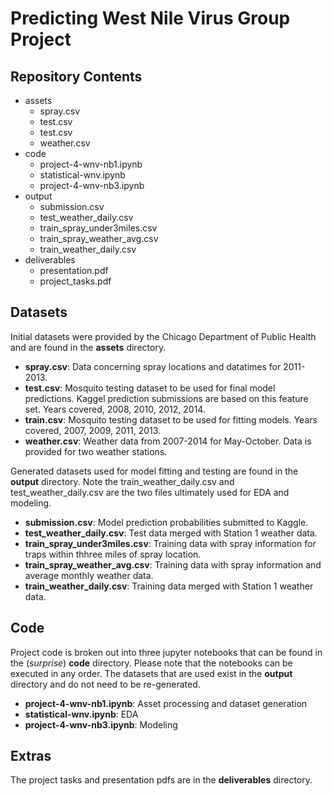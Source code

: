 # Predicting West Nile Virus Group Project



## Repository Contents

* assets
  * spray.csv
  * test.csv
  * test.csv
  * weather.csv
* code
  * project-4-wnv-nb1.ipynb
  * statistical-wnv.ipynb
  * project-4-wnv-nb3.ipynb
* output
  * submission.csv
  * test_weather_daily.csv
  * train_spray_under3miles.csv
  * train_spray_weather_avg.csv
  * train_weather_daily.csv
* deliverables
  * presentation.pdf
  * project_tasks.pdf

## Datasets

Initial datasets were provided by the Chicago Department of Public Health and are found in the **assets** directory.

* **spray.csv**: Data concerning spray locations and datatimes for 2011-2013.
* **test.csv**: Mosquito testing dataset to be used for final model predictions.  Kaggel prediction submissions are based on this feature set.  Years covered, 2008, 2010, 2012, 2014.
* **train.csv**: Mosquito testing dataset to be used for fitting models. Years covered, 2007, 2009, 2011, 2013.
* **weather.csv**:  Weather data from 2007-2014 for May-October. Data is provided for two weather stations.

Generated datasets used for model fitting and testing are found in the **output** directory.  Note the train_weather_daily.csv and test_weather_daily.csv are the two files ultimately used for EDA and modeling. 

* **submission.csv**: Model prediction probabilities submitted to Kaggle.
* **test_weather_daily.csv**: Test data merged with Station 1 weather data.
* **train_spray_under3miles.csv**: Training data with spray information for traps within thhree miles of spray location.
* **train_spray_weather_avg.csv**: Training data with spray information and average monthly weather data.
* **train_weather_daily.csv**: Training data merged with Station 1 weather data.


##  Code

Project code is broken out into three jupyter notebooks that can be found in the (_surprise_) **code** directory.  Please note that the notebooks can be executed in any order.  The datasets that are used exist in the **output** directory and do not need to be re-generated.

* **project-4-wnv-nb1.ipynb**: Asset processing and dataset generation
* **statistical-wnv.ipynb**: EDA
* **project-4-wnv-nb3.ipynb**: Modeling


## Extras

The project tasks and presentation pdfs are in the **deliverables** directory.
